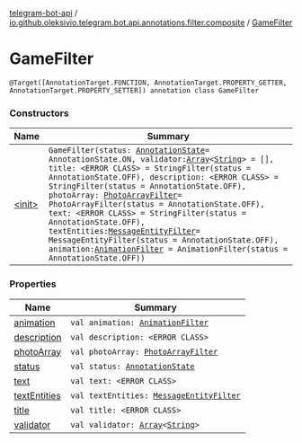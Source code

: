 [telegram-bot-api](../../index.md) / [io.github.oleksivio.telegram.bot.api.annotations.filter.composite](../index.md) / [GameFilter](./index.md)

# GameFilter

`@Target([AnnotationTarget.FUNCTION, AnnotationTarget.PROPERTY_GETTER, AnnotationTarget.PROPERTY_SETTER]) annotation class GameFilter`

### Constructors

| Name | Summary |
|---|---|
| [&lt;init&gt;](-init-.md) | `GameFilter(status: `[`AnnotationState`](../../io.github.oleksivio.telegram.bot.api.model.annotation/-annotation-state/index.md)` = AnnotationState.ON, validator: `[`Array`](https://kotlinlang.org/api/latest/jvm/stdlib/kotlin/-array/index.html)`<`[`String`](https://kotlinlang.org/api/latest/jvm/stdlib/kotlin/-string/index.html)`> = [], title: <ERROR CLASS> = StringFilter(status = AnnotationState.OFF), description: <ERROR CLASS> = StringFilter(status = AnnotationState.OFF), photoArray: `[`PhotoArrayFilter`](../-photo-array-filter/index.md)` = PhotoArrayFilter(status = AnnotationState.OFF), text: <ERROR CLASS> = StringFilter(status = AnnotationState.OFF), textEntities: `[`MessageEntityFilter`](../-message-entity-filter/index.md)` = MessageEntityFilter(status = AnnotationState.OFF), animation: `[`AnimationFilter`](../-animation-filter/index.md)` = AnimationFilter(status = AnnotationState.OFF))` |

### Properties

| Name | Summary |
|---|---|
| [animation](animation.md) | `val animation: `[`AnimationFilter`](../-animation-filter/index.md) |
| [description](description.md) | `val description: <ERROR CLASS>` |
| [photoArray](photo-array.md) | `val photoArray: `[`PhotoArrayFilter`](../-photo-array-filter/index.md) |
| [status](status.md) | `val status: `[`AnnotationState`](../../io.github.oleksivio.telegram.bot.api.model.annotation/-annotation-state/index.md) |
| [text](text.md) | `val text: <ERROR CLASS>` |
| [textEntities](text-entities.md) | `val textEntities: `[`MessageEntityFilter`](../-message-entity-filter/index.md) |
| [title](title.md) | `val title: <ERROR CLASS>` |
| [validator](validator.md) | `val validator: `[`Array`](https://kotlinlang.org/api/latest/jvm/stdlib/kotlin/-array/index.html)`<`[`String`](https://kotlinlang.org/api/latest/jvm/stdlib/kotlin/-string/index.html)`>` |
